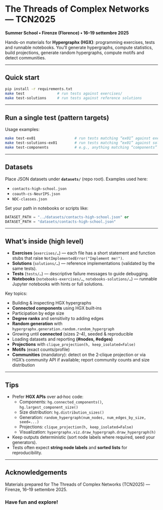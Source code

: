 # The Threads of Complex Networks — TCN2025  
**Summer School • Firenze (Florence) • 16–19 settembre 2025**

Hands-on materials for **Hypergraphx (HGX)**: programming exercises, tests and runnable notebooks.
You’ll generate hypergraphs, compute statistics, build projections, generate random hypergraphs, compute motifs and detect communities.

---

## Quick start

```bash
pip install -r requirements.txt
make test               # run tests against exercises/
make test-solutions     # run tests against reference solutions
```

---

## Run a single test (pattern targets)

Usage examples:

```bash
make test-ex01                  # run tests matching “ex01” against exercises/
make test-solutions-ex01        # run tests matching “ex01” against solutions/
make test-components            # e.g., anything matching “components”
```

---

## Datasets

Place JSON datasets under **`datasets/`** (repo root). Examples used here:

- `contacts-high-school.json`
- `coauth-cs-NeurIPS.json`
- `NDC-classes.json`

Set your path in notebooks or scripts like:

```python
DATASET_PATH = "../datasets/contacts-high-school.json" or
DATASET_PATH = "datasets/contacts-high-school.json"
```

---

## What’s inside (high level)

- **Exercises** (`exercises/…`) — each file has a short statement and function stubs that raise `NotImplementedError("Implement me!")`.
- **Solutions** (`solutions/…`) — reference implementations (validated by the same tests).
- **Tests** (`tests/…`) — descriptive failure messages to guide debugging.
- **Notebooks** (`notebooks-exercises/…`, `notebooks-solutions/…`) — runnable Jupyter notebooks with hints or full solutions.

Key topics:

- Building & inspecting HGX hypergraphs
- **Connected components** using HGX built‑ins
- Participation by edge size
- **Degree ranks** and sensitivity to adding edges
- **Random generation** with `hypergraphx.generation.random.random_hypergraph`
- Growing until **connected** (sizes 2–4), seeded & reproducible
- Loading datasets and reporting **(#nodes, #edges)**
- **Projections** with `clique_projection(h, keep_isolated=False)`
- **Motifs** (exact counts/profile)
- **Communities** (mandatory): detect on the 2‑clique projection or via HGX’s community API if available; report community counts and size distribution

---

## Tips

- Prefer **HGX APIs** over ad‑hoc code:
  - Components: `hg.connected_components()`, `hg.largest_component_size()`
  - Size distribution: `hg.distribution_sizes()`
  - Generation: `random_hypergraph(num_nodes, num_edges_by_size, seed=...)`
  - Projections: `clique_projection(h, keep_isolated=False)`
  - Visualization: `hypergraphx.viz.draw_hypergraph.draw_hypergraph(h)`
- Keep outputs deterministic (sort node labels where required, seed your generators).
- Tests often expect **string node labels** and **sorted lists** for reproducibility.

---

## Acknowledgements

Materials prepared for The Threads of Complex Networks (TCN2025) — Firenze, 16–19 settembre 2025.

### Have fun and explore!